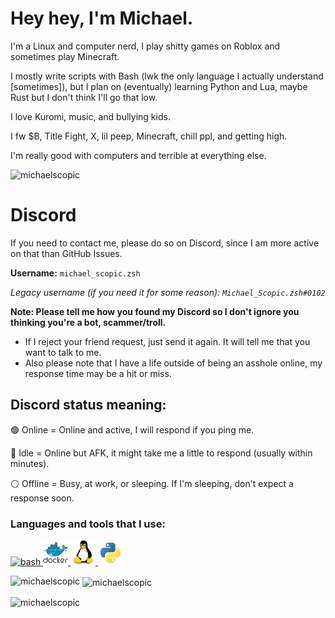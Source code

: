 # Hey hey, I'm Michael. 

I'm a Linux and computer nerd, I play shitty games on Roblox and sometimes play Minecraft.

I mostly write scripts with Bash (lwk the only language I actually understand \[sometimes]), but I plan on (eventually) learning Python and Lua, maybe Rust but I don't think I'll go that low.

I love Kuromi, music, and bullying kids.

I fw \$B, Title Fight, X, lil peep, Minecraft, chill ppl, and getting high.

I'm really good with computers and terrible at everything else.

<p align="left"> <img src="https://komarev.com/ghpvc/?username=michaelscopic&label=Profile%20views&color=81a1c1&style=plastic" alt="michaelscopic" /> </p>

# Discord

If you need to contact me, please do so on Discord, since I am more active on that than GitHub Issues.

 **Username:** `michael_scopic.zsh`
 
_Legacy username (if you need it for some reason): `Michael_Scopic.zsh#0102`_

**Note: Please tell me how you found my Discord so I don't ignore you thinking you're a bot, scammer/troll.**
  - If I reject your friend request, just send it again. It will tell me that you want to talk to me.
  - Also please note that I have a life outside of being an asshole online, my response time may be a hit or miss.
    
## Discord status meaning:
  
🟢 Online = Online and active, I will respond if you ping me.
  
🌙 Idle = Online but AFK, it might take me a little to respond (usually within minutes).
  
⚪ Offline = Busy, at work, or sleeping. If I'm sleeping, don't expect a response soon.

<h3 align="left">Languages and tools that I use:</h3>
<p align="left"> <a href="https://www.gnu.org/software/bash/" target="_blank" rel="noreferrer"> <img src="https://www.vectorlogo.zone/logos/gnu_bash/gnu_bash-icon.svg" alt="bash" width="40" height="40"/> </a> <a href="https://www.docker.com/" target="_blank" rel="noreferrer"> <img src="https://raw.githubusercontent.com/devicons/devicon/master/icons/docker/docker-original-wordmark.svg" alt="docker" width="40" height="40"/> </a> <a href="https://www.linux.org/" target="_blank" rel="noreferrer"> <img src="https://raw.githubusercontent.com/devicons/devicon/master/icons/linux/linux-original.svg" alt="linux" width="40" height="40"/> </a> <a href="https://www.python.org" target="_blank" rel="noreferrer"> <img src="https://raw.githubusercontent.com/devicons/devicon/master/icons/python/python-original.svg" alt="python" width="40" height="40"/> </a> </p>

<p><img align="left" src="https://github-readme-stats.vercel.app/api/top-langs?username=michaelscopic&show_icons=true&theme=nord&locale=en&layout=compact" alt="michaelscopic" /></p>

<p>&nbsp;<img align="center" src="https://github-readme-stats.vercel.app/api?username=michaelscopic&show_icons=true&theme=nord&locale=en" alt="michaelscopic" /></p>

<p><img align="center" src="https://github-readme-streak-stats.herokuapp.com/?user=michaelscopic&theme=dark" alt="michaelscopic" /></p>


